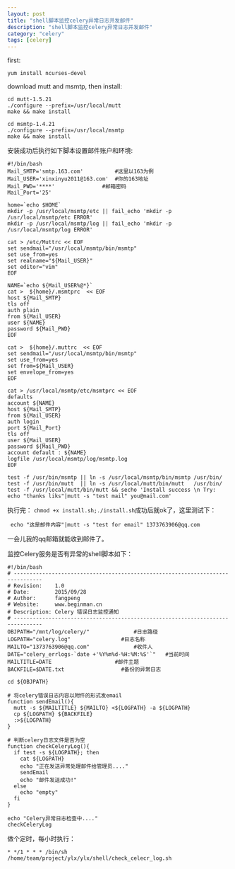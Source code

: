 ```yaml
---
layout: post
title: "shell脚本监控celery异常日志并发邮件"
description: "shell脚本监控celery异常日志并发邮件"
category: "celery"
tags: [celery]
---
```


first:

    yum install ncurses-devel

download mutt and msmtp, then install:

    cd mutt-1.5.21
    ./configure --prefix=/usr/local/mutt
    make && make install

    cd msmtp-1.4.21
    ./configure --prefix=/usr/local/msmtp
    make && make install

安装成功后执行如下脚本设置邮件账户和环境:

    #!/bin/bash
    Mail_SMTP='smtp.163.com'          #这里以163为例
    Mail_USER='xinxinyu2011@163.com'  #你的163地址
    Mail_PWD='****'               #邮箱密码
    Mail_Port='25'                

    home=`echo $HOME`
    mkdir -p /usr/local/msmtp/etc || fail_echo 'mkdir -p /usr/local/msmtp/etc ERROR'
    mkdir -p /usr/local/msmtp/log || fail_echo 'mkdir -p /usr/local/msmtp/log ERROR'

    cat > /etc/Muttrc << EOF
    set sendmail="/usr/local/msmtp/bin/msmtp"
    set use_from=yes
    set realname="${Mail_USER}"
    set editor="vim"
    EOF

    NAME=`echo ${Mail_USER%@*}`
    cat >  ${home}/.msmtprc  << EOF
    host ${Mail_SMTP}
    tls off
    auth plain
    from ${Mail_USER}
    user ${NAME}
    password ${Mail_PWD}
    EOF

    cat >  ${home}/.muttrc  << EOF
    set sendmail="/usr/local/msmtp/bin/msmtp"
    set use_from=yes
    set from=${Mail_USER}
    set envelope_from=yes
    EOF

    cat > /usr/local/msmtp/etc/msmtprc << EOF
    defaults 
    account ${NAME}
    host ${Mail_SMTP}
    from ${Mail_USER}
    auth login
    port ${Mail_Port}
    tls off
    user ${Mail_USER}
    password ${Mail_PWD}
    account default : ${NAME}
    logfile /usr/local/msmtp/log/msmtp.log
    EOF

    test -f /usr/bin/msmtp || ln -s /usr/local/msmtp/bin/msmtp /usr/bin/
    test -f /usr/bin/mutt  || ln -s /usr/local/mutt/bin/mutt   /usr/bin/
    test -f /usr/local/mutt/bin/mutt && secho 'Install success \n Try: echo "thanks liks"|mutt -s "test mail" you@mail.com'

执行完： `chmod +x install.sh;./install.sh`成功后就ok了，这里测试下：

     echo "这是邮件内容"|mutt -s "test for email" 1373763906@qq.com

一会儿我的qq邮箱就能收到邮件了。

监控Celery服务是否有异常的shell脚本如下：

    #!/bin/bash
    # -------------------------------------------------------------------------------
    # Revision:    1.0
    # Date:        2015/09/28
    # Author:      fangpeng
    # Website:     www.beginman.cn
    # Description: Celery 错误日志监控通知
    # -------------------------------------------------------------------------------
    OBJPATH="/mnt/log/celery/"              #日志路径       
    LOGPATH="celery.log"                #日志名称
    MAILTO="1373763906@qq.com"              #收件人
    DATE="celery_errlogs-`date +'%Y%m%d-%H:%M:%S'`"   #当前时间
    MAILTITLE=DATE                    #邮件主题
    BACKFILE=$DATE.txt                  #备份的异常日志

    cd ${OBJPATH}

    # 将celery错误日志内容以附件的形式发email
    function sendEmail(){
      mutt -s ${MAILTITLE} ${MAILTO} <${LOGPATH} -a ${LOGPATH}
      cp ${LOGPATH} ${BACKFILE}
      :>${LOGPATH}
    }

    # 判断celery日志文件是否为空
    function checkCeleryLog(){
      if test -s ${LOGPATH}; then
        cat ${LOGPATH}
        echo "正在发送异常处理邮件给管理员...."
        sendEmail
        echo "邮件发送成功!"
      else
        echo "empty"
      fi
    }

    echo "Celery异常日志检查中...."
    checkCeleryLog


做个定时，每小时执行：

	* */1 * * * /bin/sh /home/team/project/ylx/ylx/shell/check_celecr_log.sh




